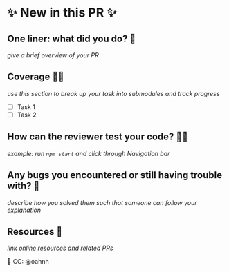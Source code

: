 # ✨ New in this PR ✨

## One liner: what did you do? 🚨 
_give a brief overview of your PR_


## Coverage 🙆‍♀️
_use this section to break up your task into submodules and track progress_ 
 - [ ] Task 1 
 - [ ] Task 2 

## How can the reviewer test your code? 👩‍💻
_example: run `npm start` and click through Navigation bar_ 

## Any bugs you encountered or still having trouble with? 🐛
_describe how you solved them such that someone can follow your explanation_ 


## Resources 📔
_link online resources and related PRs_ 

🥦 CC: @oahnh
